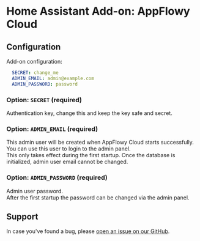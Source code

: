 # Home Assistant Add-on: AppFlowy Cloud

## Configuration

Add-on configuration:

```yaml
  SECRET: change_me
  ADMIN_EMAIL: admin@example.com
  ADMIN_PASSWORD: password
```

### Option: `SECRET` (required)

Authentication key, change this and keep the key safe and secret.

### Option: `ADMIN_EMAIL` (required)

This admin user will be created when AppFlowy Cloud starts successfully.  
You can use this user to login to the admin panel.  
This only takes effect during the first startup. Once the database is initialized, admin user email cannot be changed.

### Option: `ADMIN_PASSWORD` (required)

Admin user password.  
After the first startup the password can be changed via the admin panel.

## Support

In case you've found a bug, please [open an issue on our GitHub][issue].

[issue]: https://github.com/SilvioMessi/hassio-addons/issues
